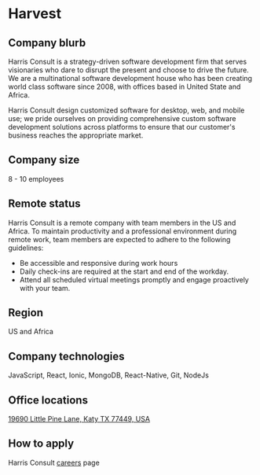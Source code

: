 # Harvest

## Company blurb
Harris Consult is a strategy-driven software development firm that serves visionaries who dare to disrupt the present and choose to drive the future. We are a multinational software development house who has been creating world class software since 2008, with offices based in United State and Africa. 

Harris Consult design customized software for desktop, web, and mobile use; we pride ourselves on providing comprehensive custom software development solutions across platforms to ensure that our customer's business reaches the appropriate market. 

## Company size

8 - 10 employees

## Remote status

Harris Consult is a remote company with team members in the US and Africa. 
To maintain productivity and a professional environment during remote work, team members are expected to adhere to the following guidelines:
- Be accessible and responsive during work hours 
- Daily check-ins are required at the start and end of the workday. 
- Attend all scheduled virtual meetings promptly and engage proactively with your team.

## Region

US and Africa

## Company technologies

JavaScript, React, Ionic, MongoDB, React-Native, Git, NodeJs 

## Office locations

[19690 Little Pine Lane, Katy TX 77449, USA](https://maps.app.goo.gl/4WecM5WuQN7e5CC67)

## How to apply

Harris Consult [careers](http://harrisconsultium.com/career) page
